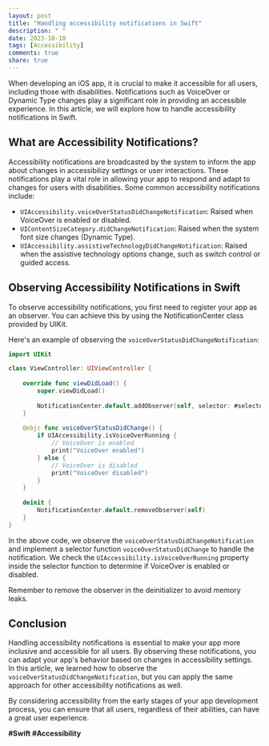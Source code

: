 ```yaml
---
layout: post
title: "Handling accessibility notifications in Swift"
description: " "
date: 2023-10-10
tags: [Accessibility]
comments: true
share: true
---
```


When developing an iOS app, it is crucial to make it accessible for all users, including those with disabilities. Notifications such as VoiceOver or Dynamic Type changes play a significant role in providing an accessible experience. In this article, we will explore how to handle accessibility notifications in Swift.

## What are Accessibility Notifications?

Accessibility notifications are broadcasted by the system to inform the app about changes in accessibilizy settings or user interactions. These notifications play a vital role in allowing your app to respond and adapt to changes for users with disabilities. Some common accessibility notifications include:

- `UIAccessibility.voiceOverStatusDidChangeNotification`: Raised when VoiceOver is enabled or disabled.
- `UIContentSizeCategory.didChangeNotification`: Raised when the system font size changes (Dynamic Type).
- `UIAccessibility.assistiveTechnologyDidChangeNotification`: Raised when the assistive technology options change, such as switch control or guided access.

## Observing Accessibility Notifications in Swift

To observe accessibility notifications, you first need to register your app as an observer. You can achieve this by using the NotificationCenter class provided by UIKit.

Here's an example of observing the `voiceOverStatusDidChangeNotification`:

```swift
import UIKit

class ViewController: UIViewController {
    
    override func viewDidLoad() {
        super.viewDidLoad()
        
        NotificationCenter.default.addObserver(self, selector: #selector(voiceOverStatusDidChange), name: UIAccessibility.voiceOverStatusDidChangeNotification, object: nil)
    }
    
    @objc func voiceOverStatusDidChange() {
        if UIAccessibility.isVoiceOverRunning {
            // VoiceOver is enabled
            print("VoiceOver enabled")
        } else {
            // VoiceOver is disabled
            print("VoiceOver disabled")
        }
    }
    
    deinit {
        NotificationCenter.default.removeObserver(self)
    }
}
```

In the above code, we observe the `voiceOverStatusDidChangeNotification` and implement a selector function `voiceOverStatusDidChange` to handle the notification. We check the `UIAccessibility.isVoiceOverRunning` property inside the selector function to determine if VoiceOver is enabled or disabled.

Remember to remove the observer in the deinitializer to avoid memory leaks.

## Conclusion

Handling accessibility notifications is essential to make your app more inclusive and accessible for all users. By observing these notifications, you can adapt your app's behavior based on changes in accessibility settings. In this article, we learned how to observe the `voiceOverStatusDidChangeNotification`, but you can apply the same approach for other accessibility notifications as well.

By considering accessibility from the early stages of your app development process, you can ensure that all users, regardless of their abilities, can have a great user experience.

**#Swift #Accessibility**